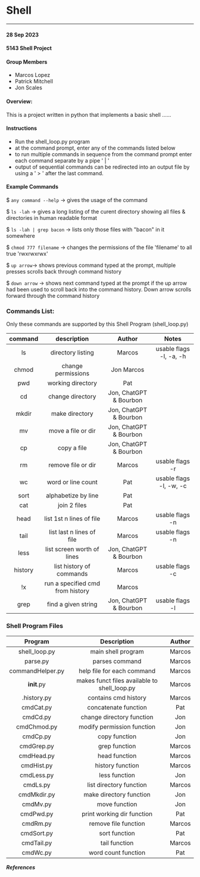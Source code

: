 # Shell 
---

#### 28 Sep 2023
#### 5143 Shell Project 

#### Group Members

- Marcos Lopez
- Patrick Mitchell
- Jon Scales

#### Overview:
This is a project written in python that implements a basic shell ......


#### Instructions

- Run the shell_loop.py program
- at the command prompt, enter any of the commands listed below
- to run multiple commands in sequence from the command prompt
    enter each command separate by a pipe ' | '
- output of sequential commands can be redirected into an output file
    by using a ' > ' after the last command.

#### Example Commands

$ ```any command --help``` -> gives the usage of the command

$ ```ls -lah```  -> gives a long listing of the curent directory showing 
                all files & directories in human readable format

$ ```ls -lah | grep bacon```  -> lists only those files with "bacon" in it somewhere

$ ```chmod 777 filename``` -> changes the permissions of the file 'filename' to 
                            all true  'rwxrwxrwx' 

$ ```up arrow```-> shows previous command typed at the prompt, multiple presses scrolls 
                back through command history

$ ```down arrow``` -> shows next command typed at the prompt if the up arrow had been used
                    to scroll back into the command history.  Down arrow scrolls forward 
                    through the command  history                                           


### Commands List: ###
Only these commands are supported by this Shell Program (shell_loop.py)

| command |           description            |         Author         |          Notes           |
| :-----: | :------------------------------: | :--------------------: | :----------------------: |
|   ls    |        directory listing         |         Marcos         | usable flags -l, -a, -h  |
|  chmod  |        change permissions        |       Jon Marcos       |                          |
|   pwd   |        working directory         |          Pat           |                          |
|   cd    |         change directory         | Jon, ChatGPT & Bourbon |                          |
|  mkdir  |          make directory          | Jon, ChatGPT & Bourbon |                          |
|   mv    |        move a file or dir        | Jon, ChatGPT & Bourbon |                          |
|   cp    |           copy a file            | Jon, ChatGPT & Bourbon |                          |
|   rm    |       remove file or  dir        |         Marcos         |     usable flags -r      |
|   wc    |        word or line count        |          Pat           | usable flags  -l, -w, -c |
|  sort   |       alphabetize by line        |          Pat           |                          |
|   cat   |           join 2 files           |          Pat           |                          |
|  head   |     list 1st n lines of file     |         Marcos         |    usable flags   -n     |
|  tail   |    list last n lines of file     |         Marcos         |    usable flags   -n     |
|  less   |    list screen worth of lines    | Jon, ChatGPT & Bourbon |                          |
| history |     list history of commands     |         Marcos         |     usable flags -c      |
|   !x    | run a specified cmd from history |         Marcos         |                          |
|  grep   |       find a given string        | Jon, ChatGPT & Bourbon |     usable flags -l      |

### Shell Program Files ###
|     Program      |                 Description                  | Author |
| :--------------: | :------------------------------------------: | :----: |
|  shell_loop.py   |              main shell program              | Marcos |
|     parse.py     |                parses command                | Marcos |
| commandHelper.py |          help file for each command          | Marcos |
|   __init__.py    | makes funct files available to shell_loop.py | Marcos |
|   .history.py    |             contains cmd history             | Marcos |
|    cmdCat.py     |             concatenate function             |  Pat   |
|     cmdCd.py     |          change directory function           |  Jon   |
|   cmdChmod.py    |          modify permission function          |  Jon   |
|     cmdCp.py     |                copy function                 |  Jon   |
|    cmdGrep.py    |                grep function                 | Marcos |
|    cmdHead.py    |                head function                 | Marcos |
|    cmdHist.py    |               history function               | Marcos |
|    cmdLess.py    |                less function                 |  Jon   |
|     cmdLs.py     |           list directory function            | Marcos |
|   cmdMkdir.py    |           make directory function            |  Jon   |
|     cmdMv.py     |                move function                 |  Jon   |
|    cmdPwd.py     |          print working dir function          |  Pat   |
|     cmdRm.py     |             remove file function             | Marcos |
|    cmdSort.py    |                sort function                 |  Pat   |
|    cmdTail.py    |                tail function                 | Marcos |
|     cmdWc.py     |             word count function              |  Pat   |

***References***
